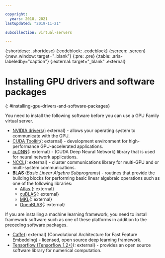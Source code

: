```yaml
---

copyright:
  years: 2018, 2021
lastupdated: "2019-11-21"

subcollection: virtual-servers

---
```


{:shortdesc: .shortdesc}
{:codeblock: .codeblock}
{:screen: .screen}
{:new_window: target="_blank"}
{:pre: .pre}
{:table: .aria-labeledby="caption"}
{:external: target="_blank" .external}

# Installing GPU drivers and software packages
{: #installing-gpu-drivers-and-software-packages}

You need to install the following software before you can use a GPU Family virtual server.
* [NVIDIA drivers](https://www.nvidia.com/Download/index.aspx?lang=en-us){: external} - allows your operating system to communicate with the GPU.
* [CUDA Toolkit](https://docs.nvidia.com/cuda/){: external} - development environment for high-performance GPU-accelerated applications.
* [cuDNN](https://developer.nvidia.com/cudnn){: external} - (CUDA Deep Neural Network) library that is used for neural network applications.
* [NCCL](http://docs.nvidia.com/deeplearning/sdk/nccl-install-guide/index.html){: external} - cluster communications library for multi-GPU and or multi-system communications.
* **BLAS** (_Basic Linear Algebra Subprograms_) - routines that provide the building blocks for performing basic linear algebraic operations such as one of the following libraries:
  - [Atlas ](http://math-atlas.sourceforge.net/atlas_install/){: external}
  - [cuBLAS](https://developer.nvidia.com/cublas){: external}
  - [MKL](https://software.intel.com/en-us/mkl-developer-reference-c-blas-and-sparse-blas-routines){: external}
  - [OpenBLAS](http://www.openblas.net/){: external}

If you are installing a machine learning framework, you need to install framework software such as one of these platforms in addition to the preceding software packages.
* [Caffe](https://ngc.nvidia.com/catalog/containers/nvidia:caffe){: external} (Convolutional Architecture for Fast Feature Embedding) - licensed, open source deep learning framework.
* [Tensorflow (Tensorflow 1.2+)](https://www.tensorflow.org/install/){: external} - provides an open source software library for numerical computation.
